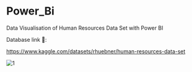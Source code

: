 # Power_Bi
Data Visualisation of Human Resources Data Set with Power BI


Database link 🚀:

https://www.kaggle.com/datasets/rhuebner/human-resources-data-set

![1](https://user-images.githubusercontent.com/52281974/235295145-a68c1c50-1270-4b71-af29-8ebad127f2b2.PNG)
